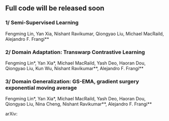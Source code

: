 ## Full code will be released soon

### 1/ Semi-Supervised Learning
Fengming Lin, Yan Xia, Nishant Ravikumar, Qiongyao Liu, Michael MacRaild, Alejandro F. Frangi**

### 2/ Domain Adaptation: Transwarp Contrastive Learning
Fengming Lin*, Yan Xia*, Michael MacRaild, Yash Deo, Haoran Dou, Qiongyao Liu, Kun Wu, Nishant Ravikumar**, Alejandro F. Frangi**

### 3/ Domain Generalization: GS-EMA, gradient surgery exponential moving average
Fengming Lin*, Yan Xia*, Michael MacRaild, Yash Deo, Haoran Dou, Qiongyao Liu, Nina Cheng, Nishant Ravikumar**, Alejandro F. Frangi**

arXiv:
